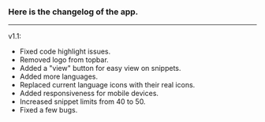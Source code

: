 ### Here is the changelog of the app.
---

v1.1:
- Fixed code highlight issues.
- Removed logo from topbar.
- Added a "view" button for easy view on snippets.
- Added more languages.
- Replaced current language icons with their real icons.
- Added responsiveness for mobile devices.
- Increased snippet limits from 40 to 50.
- Fixed a few bugs.
